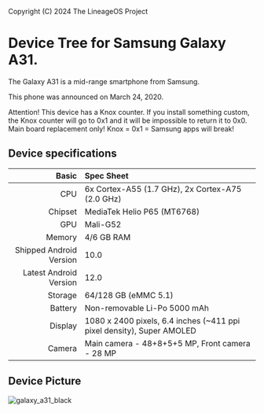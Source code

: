 Copyright (C) 2024 The LineageOS Project

Device Tree for Samsung Galaxy A31.
=========================================

The Galaxy A31 is a mid-range smartphone from Samsung.

This phone was announced on March 24, 2020.

Attention! This device has a Knox counter. If you install something custom, the Knox counter will go to 0x1 and it will be impossible to return it to 0x0.
Main board replacement only! Knox = 0x1 = Samsung apps will break!

## Device specifications

Basic   | Spec Sheet
-------:|:-------------------------
CPU     | 6x Cortex-A55 (1.7 GHz), 2x Cortex-A75 (2.0 GHz)
Chipset | MediaTek Helio P65 (MT6768)
GPU     | Mali-G52
Memory  | 4/6 GB RAM
Shipped Android Version | 10.0
Latest Android Version | 12.0
Storage | 64/128 GB (eMMC 5.1)
Battery | Non-removable Li-Po 5000 mAh
Display | 1080 x 2400 pixels, 6.4 inches (~411 ppi pixel density), Super AMOLED
Camera  | Main camera - 48+8+5+5 MP, Front camera - 28 MP

## Device Picture
![galaxy_a31_black](https://github.com/Igorpetinik/android_device_samsung_a31/assets/148623401/e0c69831-9636-4c68-af63-1c89bbec7853)
